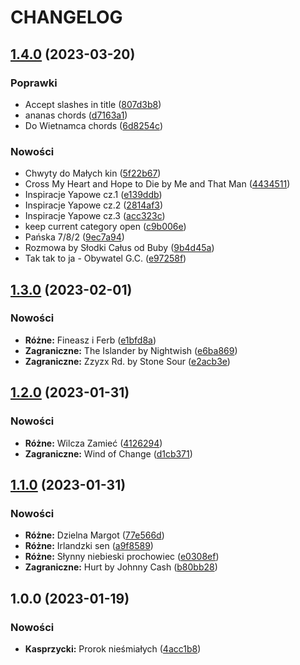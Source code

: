 # CHANGELOG

## [1.4.0](https://github.com/matiusz/songbook/compare/v1.3.0...v1.4.0) (2023-03-20)


### Poprawki

* Accept slashes in title ([807d3b8](https://github.com/matiusz/songbook/commit/807d3b8def3d2d300754e475beee164dc17e219c))
* ananas chords ([d7163a1](https://github.com/matiusz/songbook/commit/d7163a1c3f0b8deb32db358da8927496fb4a260a))
* Do Wietnamca chords ([6d8254c](https://github.com/matiusz/songbook/commit/6d8254c5cff594ee50185204479222c9610aef60))


### Nowości

* Chwyty do Małych kin ([5f22b67](https://github.com/matiusz/songbook/commit/5f22b67f4c626f8126fc73b30ff7a24ecc51b714))
* Cross My Heart and Hope to Die by Me and That Man ([4434511](https://github.com/matiusz/songbook/commit/44345118571a508758fb6f3859f2bac2780b0bcc))
* Inspiracje Yapowe cz.1 ([e139ddb](https://github.com/matiusz/songbook/commit/e139ddb5225e8ea43780d2b2e5b27098ad925a88))
* Inspiracje Yapowe cz.2 ([2814af3](https://github.com/matiusz/songbook/commit/2814af365b304f7d1852e984980b34c506b37f16))
* Inspiracje Yapowe cz.3 ([acc323c](https://github.com/matiusz/songbook/commit/acc323cfc841ee72e061c21e24c7b1d23ecc3236))
* keep current category open ([c9b006e](https://github.com/matiusz/songbook/commit/c9b006ed7fb811e4502d66626ff9044451c9c202))
* Pańska 7/8/2 ([9ec7a94](https://github.com/matiusz/songbook/commit/9ec7a94398af75360ffb0fc57dbeb466ad950041))
* Rozmowa by Słodki Całus od Buby ([9b4d45a](https://github.com/matiusz/songbook/commit/9b4d45a1113ac5a315349f55f04d021939ed2e54))
* Tak tak to ja - Obywatel G.C. ([e97258f](https://github.com/matiusz/songbook/commit/e97258f4906a84327121bb650490ef957c3b95dc))

## [1.3.0](https://github.com/matiusz/songbook/compare/v1.2.0...v1.3.0) (2023-02-01)


### Nowości

* **Różne:** Fineasz i Ferb ([e1bfd8a](https://github.com/matiusz/songbook/commit/e1bfd8a60fabc7787a550b9aedce58357278377f))
* **Zagraniczne:** The Islander by Nightwish ([e6ba869](https://github.com/matiusz/songbook/commit/e6ba86914de20000d863e826c48b6add43c5b8a1))
* **Zagraniczne:** Zzyzx Rd. by Stone Sour ([e2acb3e](https://github.com/matiusz/songbook/commit/e2acb3e78d167818e13f12d0c38b094fdad9c616))

## [1.2.0](https://github.com/matiusz/songbook/compare/v1.1.0...v1.2.0) (2023-01-31)


### Nowości

* **Różne:** Wilcza Zamieć ([4126294](https://github.com/matiusz/songbook/commit/412629462cd41edd26307ec7c821cc219d042750))
* **Zagraniczne:** Wind of Change ([d1cb371](https://github.com/matiusz/songbook/commit/d1cb371d5f09de64017bb33bb2e167ee0ba6ae49))

## [1.1.0](https://github.com/matiusz/songbook/compare/1.0.0...v1.1.0) (2023-01-31)


### Nowości

* **Różne:** Dzielna Margot ([77e566d](https://github.com/matiusz/songbook/commit/77e566d3a4b83cb3210310867f99f0b554b6308f))
* **Różne:** Irlandzki sen ([a9f8589](https://github.com/matiusz/songbook/commit/a9f85891b358c6f8e7479dabf318fc8a97e32a5e))
* **Różne:** Słynny niebieski prochowiec ([e0308ef](https://github.com/matiusz/songbook/commit/e0308efc5b7c5cd3125a81d015da7dbe159163f8))
* **Zagraniczne:** Hurt by Johnny Cash ([b80bb28](https://github.com/matiusz/songbook/commit/b80bb28d148fe3921647f62d6cf9ec8a4e358cbf))

## 1.0.0 (2023-01-19)


### Nowości

* **Kasprzycki:** Prorok nieśmiałych ([4acc1b8](https://github.com/matiusz/songbook/commit/4acc1b8a18b3a9738f46618bc303f419ce699350))
